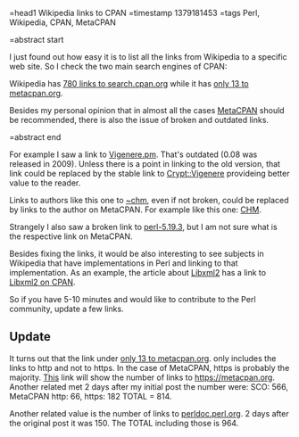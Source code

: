 =head1 Wikipedia links to CPAN
=timestamp 1379181453
=tags Perl, Wikipedia, CPAN, MetaCPAN

=abstract start

I just found out how easy it is to list all the links from Wikipedia to a specific web site.
So I check the two main search engines of CPAN:

Wikipedia has
<a href="http://en.wikipedia.org/wiki/Special:LinkSearch/search.cpan.org?limit=1000">780 links to search.cpan.org</a>
while it has <a href="http://en.wikipedia.org/wiki/Special:LinkSearch/metacpan.org?limit=1000">only 13 to metacpan.org</a>.

Besides my personal opinion that in almost all the cases <a href="http://metacpan.org/">MetaCPAN</a> should be recommended,
there is also the issue of broken and outdated links.

=abstract end

For example I saw a link to <a href="http://search.cpan.org/~alizta/Crypt-Vigenere-0.07/Vigenere.pm">Vigenere.pm</a>.
That's outdated (0.08 was released in 2009). Unless there is a point in linking to the old version,
that link could be replaced by the stable link to
<a href="https://metacpan.org/module/Crypt::Vigenere">Crypt::Vigenere</a> provideing better value to the reader.

Links to authors like this one to <a href="http://search.cpan.org/~chm/">~chm</a>, even if not broken,
could be replaced by links to the author on MetaCPAN.
For example like this one: <a href="https://metacpan.org/author/CHM">CHM</a>.

Strangely I also saw a broken link to <a href="http://search.cpan.org/~aristotle/perl-5.19.3/">perl-5.19.3</a>, but I am
not sure what is the respective link on MetaCPAN.

Besides fixing the links, it would be also interesting to see subjects in Wikipedia that have implementations
in Perl and linking to that implementation.
As an example, the article about <a href="http://en.wikipedia.org/wiki/Libxml2">Libxml2</a>
has a link to <a href="http://metacpan.org/module/XML::LibXML/">Libxml2 on CPAN</a>.


So if you have 5-10 minutes and would like to contribute to the Perl community, update a few links.

<h2>Update</h2>

It turns out that the link under
<a href="http://en.wikipedia.org/wiki/Special:LinkSearch/metacpan.org?limit=1000">only 13 to metacpan.org</a>.
only includes the links to http and not to https. In the case of MetaCPAN,
https is probably the majority.  <a href="http://en.wikipedia.org/wiki/Special:LinkSearch/https%3A%2F%2Fmetacpan.org?limit=1000">This</a> link will show the number of links to https://metacpan.org. Another related met
2 days after my initial post the number were: SCO: 566, MetaCPAN http: 66, https: 182 TOTAL = 814.

Another related value is the number of links to <a href="http://en.wikipedia.org/wiki/Special:LinkSearch/perldoc.perl.org?limit=1000">perldoc.perl.org</a>. 2 days after the original post it was 150. The TOTAL including
those is 964.



